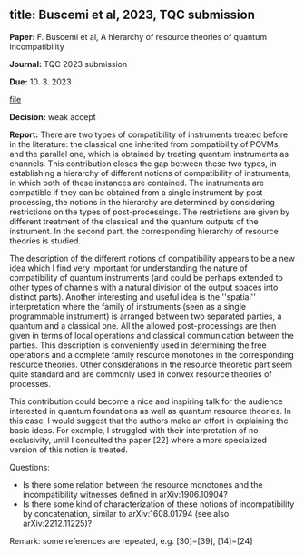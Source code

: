 title: Buscemi et al, 2023, TQC submission
---

**Paper:** F. Buscemi et al, A hierarchy of resource theories of quantum incompatibility  
 
**Journal:** TQC 2023 submission

**Due:** 10. 3. 2023

[file](REF_buscemi2023/file.pdf)


**Decision:** 
weak accept


**Report:**
There are two types of compatibility of instruments treated before in the literature: the classical one inherited from compatibility of POVMs, and the parallel one, which is obtained by treating quantum instruments as  channels. This contribution closes the gap between these two types, in establishing a hierarchy of different notions of compatibility of instruments, in which both of these instances are contained. The instruments are compatible if they can be obtained from a single instrument by post-processing, 
the notions in the hierarchy are determined  by considering  restrictions on the  types of post-processings. The restrictions are  given by different  treatment of the classical and the quantum outputs of the instrument. In the second part, the corresponding hierarchy of resource theories is studied.


The description of the different notions of compatibility  appears to be a new idea which I find very important for understanding the nature of compatibility of quantum instruments (and could be perhaps  extended to other types of channels with a natural division of the output spaces into distinct parts). Another interesting and useful idea is the ''spatial'' interpretation where the family of instruments (seen as a single programmable instrument) is arranged between two separated parties, a quantum and a classical one.   All the allowed post-processings are then given in terms of local operations and classical communication between the parties. This description is conveniently used in determining the free operations and a complete family resource monotones in the corresponding resource theories. Other considerations in the resource theoretic part seem quite standard and are commonly used in convex resource theories of processes. 

This contribution could become a nice and inspiring talk for the audience interested in quantum foundations as well as quantum resource theories. In this case, I would suggest that the authors make an effort in explaining the basic ideas. For example, I struggled with their interpretation of no-exclusivity, until I consulted the paper [22] where a more specialized version of this notion is treated.

Questions:
- Is there some relation between the resource monotones and the incompatibility witnesses defined in arXiv:1906.10904?
- Is there some kind of  characterization of these notions of incompatibility by concatenation, similar to arXiv:1608.01794 (see also arXiv:2212.11225)?

Remark: some references are repeated, e.g. [30]=[39], [14]=[24]




